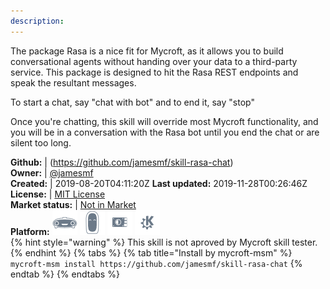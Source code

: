 ```yaml
---
description: 
---
```

The package Rasa is a nice fit for Mycroft, as it allows you to build conversational agents without handing over your data to a third-party service. This package is designed to hit the Rasa REST endpoints and speak the resultant messages.

To start a chat, say "chat with bot" and to end it, say "stop"

Once you're chatting, this skill will override most Mycroft functionality, and you will be in a conversation with the Rasa bot until you end the chat or are silent too long.

**Github:** | (https://github.com/jamesmf/skill-rasa-chat)  
**Owner:** | [@jamesmf](https://github.com/jamesmf)  
**Created:** | 2019-08-20T04:11:20Z  **Last updated:** 2019-11-28T00:26:46Z  
**License:** | [MIT License](https://api.github.com/licenses/mit)  
**Market status:** | [Not in Market](https://market.mycroft.ai/skill/)  
**Platform:**   ![](.gitbook/assets/mark-1-icon.png)  ![](.gitbook/assets/mark-2-icon.png)  ![](.gitbook/assets/picroft-icon.png)  ![](.gitbook/assets/kde.png)   
{% hint style="warning" %}
This skill is not aproved by Mycroft skill tester.
{% endhint %}
  {% tabs %}
{% tab title="Install by mycroft-msm" %}
``` mycroft-msm install https://github.com/jamesmf/skill-rasa-chat```
{% endtab %}
  {% endtabs %}
  